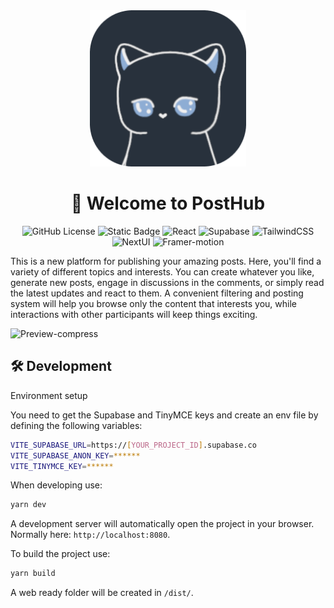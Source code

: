 <div align="center">
  <img width="250" height="250" src="client/public/logo.png">
  <h1>🚀 Welcome to PostHub</h1>
</div>

<p align='center'>
  <img alt="GitHub License" src="https://img.shields.io/github/license/Nikitosiki/PostHub-app?labelColor=black&color=38c653&cacheSeconds=50000">
  <img alt="Static Badge" src="https://img.shields.io/badge/-Typescript?style=flat&logo=typescript&label=Typescript&labelColor=black&color=black">
  <img alt="React" src="https://img.shields.io/badge/-React?style=flat&logo=react&label=React&labelColor=black&color=black">
  <img alt="Supabase" src="https://img.shields.io/badge/-Supabase?style=flat&logo=supabase&label=Supabase&labelColor=black&color=black">
  <img alt="TailwindCSS" src="https://img.shields.io/badge/-TailwindCSS?style=flat&logo=tailwindcss&label=TailwindCSS&labelColor=black&color=black">
  <img alt="NextUI" src="https://img.shields.io/badge/-NextUI?style=flat&logo=nextui&label=NextUI&labelColor=black&color=black">
  <img alt="Framer-motion" src="https://img.shields.io/badge/-framermotion?logo=framer&label=framer-motion&labelColor=black&color=black">
</p>

This is a new platform for publishing your amazing posts. Here, you'll find a variety of different topics and interests. You can create whatever you like, generate new posts, engage in discussions in the comments, or simply read the latest updates and react to them. A convenient filtering and posting system will help you browse only the content that interests you, while interactions with other participants will keep things exciting.

<!-- ## 🖼️ Screenshots -->

![Preview-compress](https://github.com/Nikitosiki/PostHub-app/assets/61596575/d75b1b96-1c5f-4d67-a6ff-9928c5f1c16a)
<!-- 
<div>
  <img height="720" src="https://github.com/Nikitosiki/PostHub-app/assets/61596575/0d8490f2-201d-4e78-8418-5722065107fd">
  <img height="720" src="https://github.com/Nikitosiki/PostHub-app/assets/61596575/93f550c0-8d54-4d5c-8033-5a7b60cebf18">
  <img height="720" src="https://github.com/Nikitosiki/PostHub-app/assets/61596575/227a0daa-bec5-4796-b398-94c242b8b9d5">
  <img height="720" src="https://github.com/Nikitosiki/PostHub-app/assets/61596575/770a172f-0c53-42e9-b8a2-db6623670099">
  <img height="720" src="https://github.com/Nikitosiki/PostHub-app/assets/61596575/d77f385b-228e-4d36-b206-baed66564a57">
</div>
-->

## 🛠 Development

Environment setup

You need to get the Supabase and TinyMCE keys and create an env file by defining the following variables:

```bash
VITE_SUPABASE_URL=https://[YOUR_PROJECT_ID].supabase.co
VITE_SUPABASE_ANON_KEY=******
VITE_TINYMCE_KEY=******
```

When developing use:
```bash
yarn dev
```

A development server will automatically open the project in your browser. Normally here: `http://localhost:8080`.


To build the project use:
```bash
yarn build
```

A web ready folder will be created in `/dist/`.
